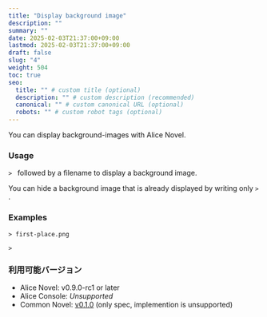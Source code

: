 ```yaml
---
title: "Display background image"
description: ""
summary: ""
date: 2025-02-03T21:37:00+09:00
lastmod: 2025-02-03T21:37:00+09:00
draft: false
slug: "4"
weight: 504
toc: true
seo:
  title: "" # custom title (optional)
  description: "" # custom description (recommended)
  canonical: "" # custom canonical URL (optional)
  robots: "" # custom robot tags (optional)
---
```


You can display background-images with Alice Novel.

<!--
臨時ファイルを作成しないため、比較的高速な表示が可能です。

(※現時点 (v0.9.3) ではキャラクターの顔画像や立ち絵を表示することはできません。今後実装を予定しています。)
-->

### Usage

`> ` followed by a filename to display a background image.

You can hide a background image that is already displayed by writing only `> `.

### Examples

```anov
> first-place.png
```

```anov
> 
```

### 利用可能バージョン

- Alice Novel: v0.9.0-rc1 or later
- Alice Console: *Unsupported*
- Common Novel: [v0.1.0](https://github.com/AliceNovel/CommonNovel/blob/v0.1.0/docs/v0.1.x/v0.1.0.md#44-background-image--location) (only spec, implemention is unsupported)

